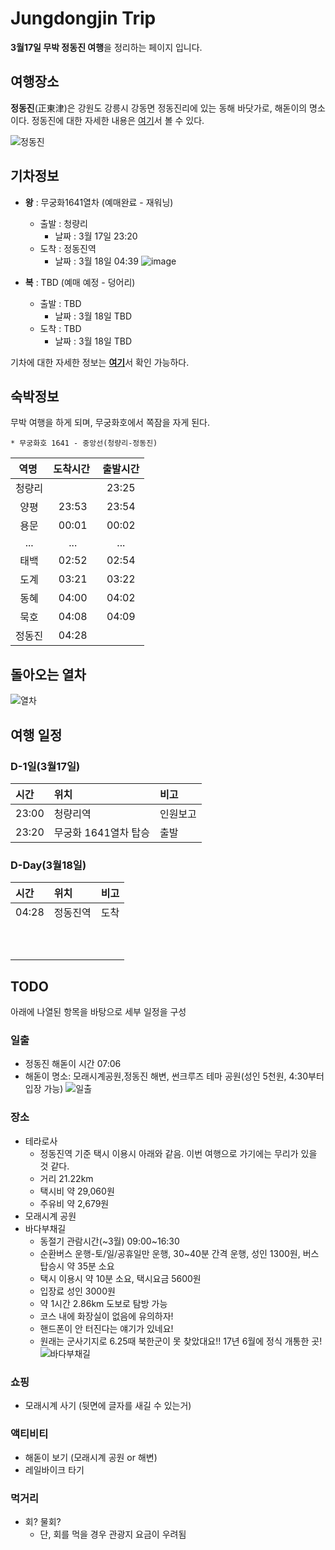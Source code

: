 # Jungdongjin Trip

**3월17일 무박 정동진 여행**을 정리하는 페이지 입니다.


## 여행장소

**정동진**(正東津)은 강원도 강릉시 강동면 정동진리에 있는 동해 바닷가로, 해돋이의 명소이다. 정동진에 대한 자세한 내용은 [여기](https://ko.wikipedia.org/wiki/%EC%A0%95%EB%8F%99%EC%A7%84)서 볼 수 있다.

![정동진](https://upload.wikimedia.org/wikipedia/commons/thumb/6/68/Korail_Class_9000_Jeongdongjin.jpg/2560px-Korail_Class_9000_Jeongdongjin.jpg)

## 기차정보
* **왕** : 무궁화1641열차 (예매완료 - 재워닝)
	* 출발 : 청량리
		* 날짜 : 3월 17일 23:20
	* 도착 : 정동진역
		* 날짜 : 3월 18일 04:39
![image](https://user-images.githubusercontent.com/21994083/36719401-4acfcf64-1be8-11e8-9ce6-c5b02768ef45.png)

* **복** : TBD (예매 예정 - 덩어리)
	* 출발 : TBD
		* 날짜 : 3월 18일 TBD
	* 도착 : TBD
		* 날짜 : 3월 18일 TBD
		
기차에 대한 자세한 정보는 [**여기**](http://www.letskorail.com/)서 확인 가능하다. 

## 숙박정보
무박 여행을 하게 되며, 무궁화호에서 쪽잠을 자게 된다.
```
* 무궁화호 1641 - 중앙선(청량리-정동진)
```
| 역명  | 도착시간  | 출발시간 |
|:-------------:|:---------------:|:-------------:|
|청량리||23:25|
|양평|23:53|23:54|
|용문|00:01|00:02|
|...|...|...|
|태백|02:52|02:54|
|도계|03:21|03:22|
|동혜|04:00|04:02|
|묵호|04:08|04:09|
|정동진|04:28||

## 돌아오는 열차
![열차](https://postfiles.pstatic.net/MjAxNzEyMjdfMjU5/MDAxNTE0MzM5MjI3OTkw.Jt5pUAmj4RELEMe1JIb2BVGhGLk_VBpLvXmPw7eUNocg.Mr1eD-ucTSRzZYRW9tqPfSMrvzy6hLxbKu12C2O0UcUg.JPEG.urimrimrimri/20171227_101032.jpg?type=w773)


## 여행 일정

### D-1일(3월17일)

| 시간  | 위치  | 비고 |
|:--------- |:---------------|:-------------|
|23:00|청량리역|인원보고|
|23:20|무궁화 1641열차 탑승|출발|

### D-Day(3월18일)

| 시간  | 위치  | 비고 |
|:------------- |:---------------|:-------------|
|04:28|정동진역|도착|
||||
||||
||||
||||
||||
||||
||||
||||
||||
||||


## TODO
아래에 나열된 항목을 바탕으로 세부 일정을 구성 

### 일출
* 정동진 해돋이 시간 07:06
* 해돋이 명소: 모래시계공원,정동진 해변, 썬크루즈 테마 공원(성인 5천원, 4:30부터 입장 가능)
![일출](http://dbscthumb.phinf.naver.net/1735_000_1/20121231204448642_NSQ3SCULF.jpg/gc9_94_i1.jpg?type=m4500_4500_fst_n)

### 장소
* 테라로사
	* 정동진역 기준 택시 이용시 아래와 같음. 이번 여행으로 가기에는 무리가 있을 것 같다.
	* 거리 21.22km
	* 택시비 약 29,060원 
	* 주유비 약 2,679원
* 모래시계 공원
* 바다부채길
	* 동절기 관람시간(~3월) 09:00~16:30
	* 순환버스 운행-토/일/공휴일만 운행, 30~40분 간격 운행, 성인 1300원, 버스 탑승시 약 35분 소요
	* 택시 이용시 약 10분 소요, 택시요금 5600원
	* 입장료 성인 3000원
	* 약 1시간 2.86km 도보로 탐방 가능
	* 코스 내에 화장실이 없음에 유의하자!
	* 핸드폰이 안 터진다는 얘기가 있네요!
	* 원래는 군사기지로 6.25때 북한군이 못 찾았대요!! 17년 6월에 정식 개통한 곳!
![바다부채길](http://cafefiles.naver.net/MjAxNzAxMDlfMTQ5/MDAxNDgzOTM1Nzg0MDUz._RKxBvg6P49m1z9h2cCaEpkXMqOUAlo2KBs4l2NMQ2og.pl6VPzjK1FSMBACSnarka-I1GtMWZm7mmF9gGW1MeGUg.JPEG.cstpo/%B9%D9%B4%D9%BA%CE2.JPG)

### 쇼핑
* 모래시계 사기 (뒷면에 글자를 새길 수 있는거)

### 액티비티 
* 해돋이 보기 (모래시계 공원 or 해변)
* 레일바이크 타기

### 먹거리 
* 회? 물회? 
	* 단, 회를 먹을 경우 관광지 요금이 우려됨
